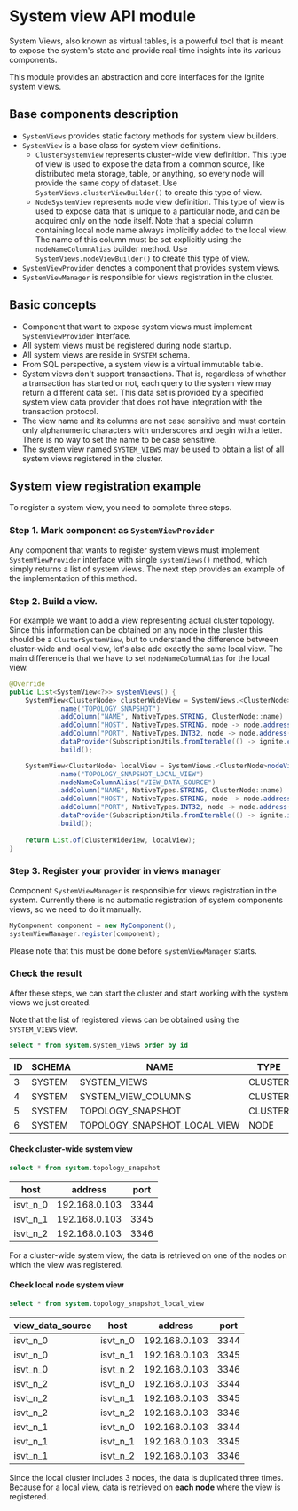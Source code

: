 # System view API module

System Views, also known as virtual tables, is a powerful tool that is meant to expose the system's state and provide real-time
insights into its various components.

This module provides an abstraction and core interfaces for the Ignite system views.

## Base components description

* `SystemViews` provides static factory methods for system view builders.
* `SystemView` is a base class for system view definitions.
  * `ClusterSystemView` represents cluster-wide view definition. This type of view is used to expose the data from a common source, 
    like distributed meta storage, table, or anything, so every node will provide the same copy of dataset.
    Use `SystemViews.clusterViewBuilder()` to create this type of view.
  * `NodeSystemView` represents node view definition. This type of view is used to expose data that is unique to a particular node, 
    and can be acquired only on the node itself. Note that a special column containing local node name always implicitly added to 
    the local view.  The name of this column must be set explicitly using the `nodeNameColumnAlias` builder method.
    Use `SystemViews.nodeViewBuilder()` to create this type of view.
* `SystemViewProvider` denotes a component that provides system views.
* `SystemViewManager` is responsible for views registration in the cluster.

## Basic concepts

* Component that want to expose system views must implement `SystemViewProvider` interface.
* All system views must be registered during node startup.
* All system views are reside in `SYSTEM` schema.
* From SQL perspective, a system view is a virtual immutable table.
* System views don't support transactions. That is, regardless of whether a transaction has started or not, each query 
  to the system view may return a different data set. This data set is provided by a specified system view data provider 
  that does not have integration with the transaction protocol.
* The view name and its columns are not case sensitive and must contain only alphanumeric characters with underscores and 
  begin with a letter. There is no way to set the name to be case sensitive.
* The system view named `SYSTEM_VIEWS` may be used to obtain a list of all system views registered in the cluster.

## System view registration example

To register a system view, you need to complete three steps.

### Step 1. Mark component as `SystemViewProvider`

Any component that wants to register system views must implement `SystemViewProvider` interface with single
`systemViews()` method, which simply returns a list of system views. The next step provides an example of the implementation of this method.

### Step 2. Build a view.
For example we want to add a view representing actual cluster topology.
Since this information can be obtained on any node in the cluster this should be a `ClusterSystemView`,
but to understand the difference between cluster-wide and local view, let's also add exactly the same local view. 
The main difference is that we have to set `nodeNameColumnAlias` for the local view.

```java
@Override
public List<SystemView<?>> systemViews() {
    SystemView<ClusterNode> clusterWideView = SystemViews.<ClusterNode>clusterViewBuilder()
            .name("TOPOLOGY_SNAPSHOT")
            .addColumn("NAME", NativeTypes.STRING, ClusterNode::name)
            .addColumn("HOST", NativeTypes.STRING, node -> node.address().host())
            .addColumn("PORT", NativeTypes.INT32, node -> node.address().port())
            .dataProvider(SubscriptionUtils.fromIterable(() -> ignite.clusterNodes().iterator()))
            .build();

    SystemView<ClusterNode> localView = SystemViews.<ClusterNode>nodeViewBuilder()
            .name("TOPOLOGY_SNAPSHOT_LOCAL_VIEW")
            .nodeNameColumnAlias("VIEW_DATA_SOURCE")
            .addColumn("NAME", NativeTypes.STRING, ClusterNode::name)
            .addColumn("HOST", NativeTypes.STRING, node -> node.address().host())
            .addColumn("PORT", NativeTypes.INT32, node -> node.address().port())
            .dataProvider(SubscriptionUtils.fromIterable(() -> ignite.iterator()))
            .build();
            
    return List.of(clusterWideView, localView);
}
```

### Step 3. Register your provider in views manager

Component `SystemViewManager` is responsible for views registration in the system.
Currently there is no automatic registration of system components views, so we need to do it manually.
```java
MyComponent component = new MyComponent();
systemViewManager.register(component);
```
Please note that this must be done before `systemViewManager` starts.

### Check the result

After these steps, we can start the cluster and start working with the system views we just created.

Note that the list of registered views can be obtained using the `SYSTEM_VIEWS` view.

```sql
select * from system.system_views order by id
```
| ID | SCHEMA | NAME                         | TYPE    |
|----|--------|------------------------------|---------|
| 3  | SYSTEM | SYSTEM_VIEWS                 | CLUSTER |
| 4  | SYSTEM | SYSTEM_VIEW_COLUMNS          | CLUSTER |
| 5  | SYSTEM | TOPOLOGY_SNAPSHOT            | CLUSTER |
| 6  | SYSTEM | TOPOLOGY_SNAPSHOT_LOCAL_VIEW | NODE    |

#### Check cluster-wide system view

```sql
select * from system.topology_snapshot
```
| host     | address       | port |
|----------|---------------|------|
| isvt_n_0 | 192.168.0.103 | 3344 |
| isvt_n_1 | 192.168.0.103 | 3345 |
| isvt_n_2 | 192.168.0.103 | 3346 |

For a cluster-wide system view, the data is retrieved on one of the nodes on which the view was registered.

#### Check local node system view

```sql
select * from system.topology_snapshot_local_view
```
| view_data_source | host      | address       | port |
|------------------|-----------|---------------|------|
| isvt_n_0         | isvt_n_0  | 192.168.0.103 | 3344 |
| isvt_n_0         | isvt_n_1  | 192.168.0.103 | 3345 |
| isvt_n_0         | isvt_n_2  | 192.168.0.103 | 3346 |
| isvt_n_2         | isvt_n_0  | 192.168.0.103 | 3344 |
| isvt_n_2         | isvt_n_1  | 192.168.0.103 | 3345 |
| isvt_n_2         | isvt_n_2  | 192.168.0.103 | 3346 |
| isvt_n_1         | isvt_n_0  | 192.168.0.103 | 3344 |
| isvt_n_1         | isvt_n_1  | 192.168.0.103 | 3345 |
| isvt_n_1         | isvt_n_2  | 192.168.0.103 | 3346 |

Since the local cluster includes 3 nodes, the data is duplicated three times.
Because for a local view, data is retrieved on **each node** where the view is registered.